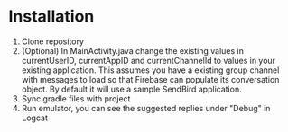# Installation

1) Clone repository
2) (Optional) In MainActivity.java change the existing values in currentUserID, currentAppID and currentChannelId to values in your existing application. This assumes you have a existing group channel with messages to load so that Firebase can populate its conversation object. By default it will use a sample SendBird application.
3) Sync gradle files with project
4) Run emulator, you can see the suggested replies under "Debug" in Logcat
